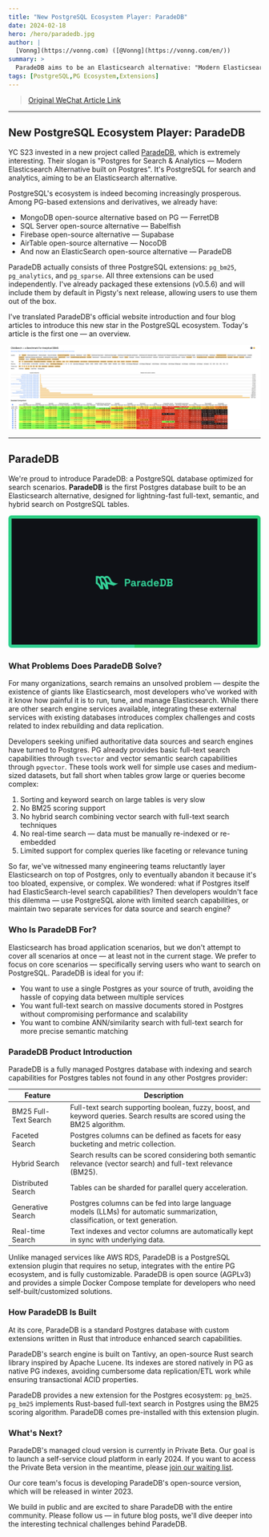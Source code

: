 ```yaml
---
title: "New PostgreSQL Ecosystem Player: ParadeDB"
date: 2024-02-18
hero: /hero/paradedb.jpg
author: |
  [Vonng](https://vonng.com) ([@Vonng](https://vonng.com/en/))
summary: >
  ParadeDB aims to be an Elasticsearch alternative: "Modern Elasticsearch Alternative built on Postgres" — PostgreSQL for search and analytics.
tags: [PostgreSQL,PG Ecosystem,Extensions]
---
```


> [Original WeChat Article Link](https://mp.weixin.qq.com/s/bx2dRxlrtLcM6AD2qsplQQ)


---------------

## New PostgreSQL Ecosystem Player: ParadeDB

YC S23 invested in a new project called [ParadeDB](https://www.paradedb.com/), which is extremely interesting. Their slogan is "Postgres for Search & Analytics — Modern Elasticsearch Alternative built on Postgres". It's PostgreSQL for search and analytics, aiming to be an Elasticsearch alternative.

PostgreSQL's ecosystem is indeed becoming increasingly prosperous. Among PG-based extensions and derivatives, we already have:
- MongoDB open-source alternative based on PG — FerretDB
- SQL Server open-source alternative — Babelfish  
- Firebase open-source alternative — Supabase
- AirTable open-source alternative — NocoDB
- And now an ElasticSearch open-source alternative — ParadeDB

ParadeDB actually consists of three PostgreSQL extensions: `pg_bm25`, `pg_analytics`, and `pg_sparse`. All three extensions can be used independently. I've already packaged these extensions (v0.5.6) and will include them by default in Pigsty's next release, allowing users to use them out of the box.

I've translated ParadeDB's official website introduction and four blog articles to introduce this new star in the PostgreSQL ecosystem. Today's article is the first one — an overview.

![](paradedb-rank.png)



---------------

## ParadeDB

We're proud to introduce ParadeDB: a PostgreSQL database optimized for search scenarios. **ParadeDB** is the first Postgres database built to be an Elasticsearch alternative, designed for lightning-fast full-text, semantic, and hybrid search on PostgreSQL tables.

![](paradedb-logo.png)


### What Problems Does ParadeDB Solve?

For many organizations, search remains an unsolved problem — despite the existence of giants like Elasticsearch, most developers who've worked with it know how painful it is to run, tune, and manage Elasticsearch. While there are other search engine services available, integrating these external services with existing databases introduces complex challenges and costs related to index rebuilding and data replication.

Developers seeking unified authoritative data sources and search engines have turned to Postgres. PG already provides basic full-text search capabilities through `tsvector` and vector semantic search capabilities through `pgvector`. These tools work well for simple use cases and medium-sized datasets, but fall short when tables grow large or queries become complex:

1. Sorting and keyword search on large tables is very slow
2. No BM25 scoring support
3. No hybrid search combining vector search with full-text search techniques
4. No real-time search — data must be manually re-indexed or re-embedded
5. Limited support for complex queries like faceting or relevance tuning

So far, we've witnessed many engineering teams reluctantly layer Elasticsearch on top of Postgres, only to eventually abandon it because it's too bloated, expensive, or complex. We wondered: what if Postgres itself had ElasticSearch-level search capabilities? Then developers wouldn't face this dilemma — use PostgreSQL alone with limited search capabilities, or maintain two separate services for data source and search engine?

### Who Is ParadeDB For?

Elasticsearch has broad application scenarios, but we don't attempt to cover all scenarios at once — at least not in the current stage. We prefer to focus on core scenarios — specifically serving users who want to search on PostgreSQL. ParadeDB is ideal for you if:

- You want to use a single Postgres as your source of truth, avoiding the hassle of copying data between multiple services
- You want full-text search on massive documents stored in Postgres without compromising performance and scalability
- You want to combine ANN/similarity search with full-text search for more precise semantic matching

### ParadeDB Product Introduction

ParadeDB is a fully managed Postgres database with indexing and search capabilities for Postgres tables not found in any other Postgres provider:

| Feature | Description |
|---------|-------------|
| BM25 Full-Text Search | Full-text search supporting boolean, fuzzy, boost, and keyword queries. Search results are scored using the BM25 algorithm. |
| Faceted Search | Postgres columns can be defined as facets for easy bucketing and metric collection. |
| Hybrid Search | Search results can be scored considering both semantic relevance (vector search) and full-text relevance (BM25). |
| Distributed Search | Tables can be sharded for parallel query acceleration. |
| Generative Search | Postgres columns can be fed into large language models (LLMs) for automatic summarization, classification, or text generation. |
| Real-time Search | Text indexes and vector columns are automatically kept in sync with underlying data. |

Unlike managed services like AWS RDS, ParadeDB is a PostgreSQL extension plugin that requires no setup, integrates with the entire PG ecosystem, and is fully customizable. ParadeDB is open source (AGPLv3) and provides a simple Docker Compose template for developers who need self-built/customized solutions.

### How ParadeDB Is Built

At its core, ParadeDB is a standard Postgres database with custom extensions written in Rust that introduce enhanced search capabilities.

ParadeDB's search engine is built on Tantivy, an open-source Rust search library inspired by Apache Lucene. Its indexes are stored natively in PG as native PG indexes, avoiding cumbersome data replication/ETL work while ensuring transactional ACID properties.

ParadeDB provides a new extension for the Postgres ecosystem: `pg_bm25`. `pg_bm25` implements Rust-based full-text search in Postgres using the BM25 scoring algorithm. ParadeDB comes pre-installed with this extension plugin.

### What's Next?

ParadeDB's managed cloud version is currently in Private Beta. Our goal is to launch a self-service cloud platform in early 2024. If you want to access the Private Beta version in the meantime, please [join our waiting list](https://paradedb.typeform.com/to/jHkLmIzx?typeform-source=www.paradedb.com).

Our core team's focus is developing ParadeDB's open-source version, which will be released in winter 2023.

We build in public and are excited to share ParadeDB with the entire community. Please follow us — in future blog posts, we'll dive deeper into the interesting technical challenges behind ParadeDB.